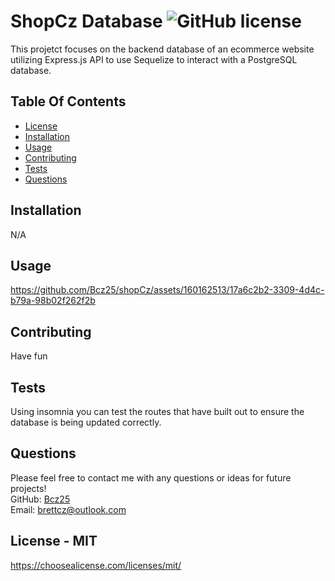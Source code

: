 # ShopCz Database ![GitHub license](https://img.shields.io/github/license/Naereen/StrapDown.js.svg)
This projetct focuses on the backend database of an ecommerce website utilizing Express.js API to use Sequelize to interact with a PostgreSQL database.

## Table Of Contents
* [License](#license)   
* [Installation](#install)
* [Usage](#use)
* [Contributing](#contributing)
* [Tests](#test)
* [Questions](#questions)

<a name="install"></a>
## Installation
N/A

<a name="use"></a>
## Usage
https://github.com/Bcz25/shopCz/assets/160162513/17a6c2b2-3309-4d4c-b79a-98b02f262f2b



<a name="contributing"></a>
## Contributing
Have fun

<a name="test"></a>
## Tests
Using insomnia you can test the routes that have built out to ensure the database is being updated correctly.

<a name="questions"></a>
## Questions
Please feel free to contact me with any questions or ideas for future projects!<br>
GitHub: [Bcz25](https://github.com/Bcz25)<br>
Email: brettcz@outlook.com

<a name="license"></a>
## License - MIT
https://choosealicense.com/licenses/mit/
